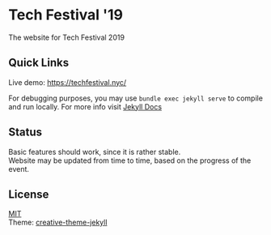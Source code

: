 # Tech Festival '19
The website for Tech Festival 2019

## Quick Links
Live demo: https://techfestival.nyc/  

For debugging purposes, you may use `bundle exec jekyll serve` to compile and run locally. For more info visit [Jekyll Docs](https://jekyllrb.com/docs/)

## Status
Basic features should work, since it is rather stable.  
Website may be updated from time to time, based on the progress of the event.

## License
[MIT](https://github.com/techfestqc/techfestqc.github.io/blob/master/LICENSE)  
Theme: [creative-theme-jekyll](https://github.com/volny/creative-theme-jekyll)
